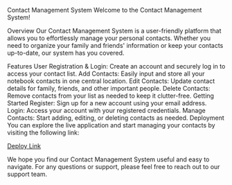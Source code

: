 Contact Management System
Welcome to the Contact Management System!

Overview
Our Contact Management System is a user-friendly platform that allows you to effortlessly manage your personal contacts. Whether you need to organize your family and friends' information or keep your contacts up-to-date, our system has you covered.

Features
User Registration & Login: Create an account and securely log in to access your contact list.
Add Contacts: Easily input and store all your notebook contacts in one central location.
Edit Contacts: Update contact details for family, friends, and other important people.
Delete Contacts: Remove contacts from your list as needed to keep it clutter-free.
Getting Started
Register: Sign up for a new account using your email address.
Login: Access your account with your registered credentials.
Manage Contacts: Start adding, editing, or deleting contacts as needed.
Deployment
You can explore the live application and start managing your contacts by visiting the following link:

[Deploy Link](https://contact-jituaakde.onrender.com/)

We hope you find our Contact Management System useful and easy to navigate. For any questions or support, please feel free to reach out to our support team.
